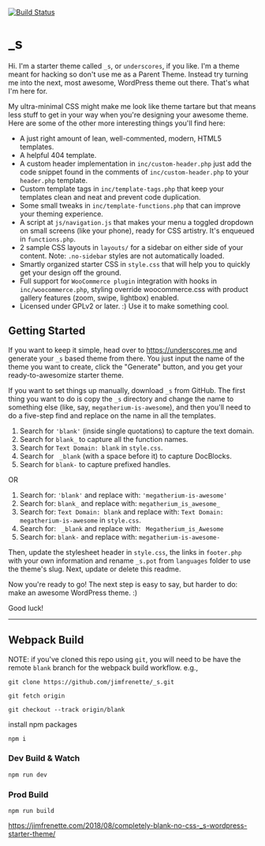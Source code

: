 [![Build Status](https://travis-ci.org/Automattic/_s.svg?branch=master)](https://travis-ci.org/Automattic/_s)

_s
===

Hi. I'm a starter theme called `_s`, or `underscores`, if you like. I'm a theme meant for hacking so don't use me as a Parent Theme. Instead try turning me into the next, most awesome, WordPress theme out there. That's what I'm here for.

My ultra-minimal CSS might make me look like theme tartare but that means less stuff to get in your way when you're designing your awesome theme. Here are some of the other more interesting things you'll find here:

* A just right amount of lean, well-commented, modern, HTML5 templates.
* A helpful 404 template.
* A custom header implementation in `inc/custom-header.php` just add the code snippet found in the comments of `inc/custom-header.php` to your `header.php` template.
* Custom template tags in `inc/template-tags.php` that keep your templates clean and neat and prevent code duplication.
* Some small tweaks in `inc/template-functions.php` that can improve your theming experience.
* A script at `js/navigation.js` that makes your menu a toggled dropdown on small screens (like your phone), ready for CSS artistry. It's enqueued in `functions.php`.
* 2 sample CSS layouts in `layouts/` for a sidebar on either side of your content.
Note: `.no-sidebar` styles are not automatically loaded.
* Smartly organized starter CSS in `style.css` that will help you to quickly get your design off the ground.
* Full support for `WooCommerce plugin` integration with hooks in `inc/woocommerce.php`, styling override woocommerce.css with product gallery features (zoom, swipe, lightbox) enabled.
* Licensed under GPLv2 or later. :) Use it to make something cool.

Getting Started
---------------

If you want to keep it simple, head over to https://underscores.me and generate your `_s` based theme from there. You just input the name of the theme you want to create, click the "Generate" button, and you get your ready-to-awesomize starter theme.

If you want to set things up manually, download `_s` from GitHub. The first thing you want to do is copy the `_s` directory and change the name to something else (like, say, `megatherium-is-awesome`), and then you'll need to do a five-step find and replace on the name in all the templates.

1. Search for `'blank'` (inside single quotations) to capture the text domain.
2. Search for `blank_` to capture all the function names.
3. Search for `Text Domain: blank` in `style.css`.
4. Search for <code>&nbsp;_blank</code> (with a space before it) to capture DocBlocks.
5. Search for `blank-` to capture prefixed handles.

OR

1. Search for: `'blank'` and replace with: `'megatherium-is-awesome'`
2. Search for: `blank_` and replace with: `megatherium_is_awesome_`
3. Search for: `Text Domain: blank` and replace with: `Text Domain: megatherium-is-awesome` in `style.css`.
4. Search for: <code>&nbsp;_blank</code> and replace with: <code>&nbsp;Megatherium_is_Awesome</code>
5. Search for: `blank-` and replace with: `megatherium-is-awesome-`

Then, update the stylesheet header in `style.css`, the links in `footer.php` with your own information and rename `_s.pot` from `languages` folder to use the theme's slug. Next, update or delete this readme.

Now you're ready to go! The next step is easy to say, but harder to do: make an awesome WordPress theme. :)

Good luck!

---

## Webpack Build

NOTE: if you've cloned this repo using `git`, you will need to be have the remote `blank` branch for the webpack build workflow. e.g.,

```
git clone https://github.com/jimfrenette/_s.git

git fetch origin

git checkout --track origin/blank
```

install npm packages
```
npm i
```

### Dev Build & Watch
```
npm run dev
```

### Prod Build
```
npm run build
```

https://jimfrenette.com/2018/08/completely-blank-no-css-_s-wordpress-starter-theme/
